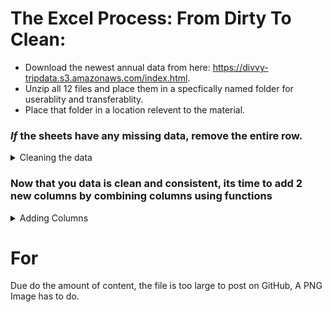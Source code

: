 # The Excel Process: From Dirty To Clean:

* Download the newest annual data from here: https://divvy-tripdata.s3.amazonaws.com/index.html.
* Unzip all 12 files and place them in a specfically named folder for userablity and transferablity.
* Place that folder in a location relevent to the material.


### *If* the sheets have any missing data, remove the entire row.
<details>
<summary>Cleaning the data</summary>
<ol>
---*This process is per situation and normally stakeholders are involved with the decison on what to do with empty cells.*


  
<li> I downloaded the most recent annual data from here: https://divvy-tripdata.s3.amazonaws.com/index.html. </li>
<li> I unzipped all 12 files and placed them in a specfically named folder for userablity and transferablity. </li>
<li> I placed that folder in a location I would remember that held relevence to the material.</li>
<li> I </li>



Xth I deleted all blank cells by selecting all fields (including column names) by clicking and dragging on all columns OR clicking the upmost upper left of the field section of the sheet. aka above the row 1 and to the left of column A.
  After selecting all fields I held down CTRL G: A Go To window popups > Select "Special" > Click "Blanks". This will take literal minutes to finish running. Once finished I scroll down until I see a highlight cell or chunk of cells, right click when hovered over a highlighted cell and choose "Delete" then choose "Entire row" (You may get a warning; hit OK) THis to will take actual minutes and you sheet may freeze, that's normal. Sadly, you must run all of these steps twice. 
 

</ol>
</details>  

### Now that you data is clean and consistent, its time to add 2 new columns by combining columns using functions
<details>
<summary>Adding Columns</summary>
</details>  

  
  
# For
Due do the amount of content, the file is too large to post on GitHub, A PNG Image has to do. 
